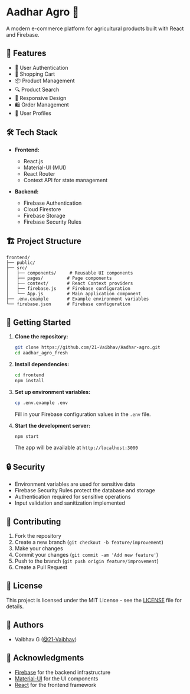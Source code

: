 # Aadhar Agro 🌾

A modern e-commerce platform for agricultural products built with React and Firebase.

## 🚀 Features

- 🔐 User Authentication
- 🛒 Shopping Cart
- 📦 Product Management
- 🔍 Product Search
- 📱 Responsive Design
- 🛍️ Order Management
- 👤 User Profiles

## 🛠️ Tech Stack

- **Frontend:**
  - React.js
  - Material-UI (MUI)
  - React Router
  - Context API for state management

- **Backend:**
  - Firebase Authentication
  - Cloud Firestore
  - Firebase Storage
  - Firebase Security Rules

## 🏗️ Project Structure

```
frontend/
├── public/
├── src/
│   ├── components/     # Reusable UI components
│   ├── pages/         # Page components
│   ├── context/       # React Context providers
│   ├── firebase.js    # Firebase configuration
│   └── App.js         # Main application component
├── .env.example       # Example environment variables
└── firebase.json      # Firebase configuration
```

## 🚀 Getting Started

1. **Clone the repository:**
   ```bash
   git clone https://github.com/21-Vaibhav/Aadhar-agro.git
   cd aadhar_agro_fresh
   ```

2. **Install dependencies:**
   ```bash
   cd frontend
   npm install
   ```

3. **Set up environment variables:**
   ```bash
   cp .env.example .env
   ```
   Fill in your Firebase configuration values in the `.env` file.

4. **Start the development server:**
   ```bash
   npm start
   ```
   The app will be available at `http://localhost:3000`

## 🔒 Security

- Environment variables are used for sensitive data
- Firebase Security Rules protect the database and storage
- Authentication required for sensitive operations
- Input validation and sanitization implemented

## 🤝 Contributing

1. Fork the repository
2. Create a new branch (`git checkout -b feature/improvement`)
3. Make your changes
4. Commit your changes (`git commit -am 'Add new feature'`)
5. Push to the branch (`git push origin feature/improvement`)
6. Create a Pull Request

## 📝 License

This project is licensed under the MIT License - see the [LICENSE](LICENSE) file for details.

## 👥 Authors

- Vaibhav G ([@21-Vaibhav](https://github.com/21-Vaibhav))

## 🙏 Acknowledgments

- [Firebase](https://firebase.google.com/) for the backend infrastructure
- [Material-UI](https://mui.com/) for the UI components
- [React](https://reactjs.org/) for the frontend framework
